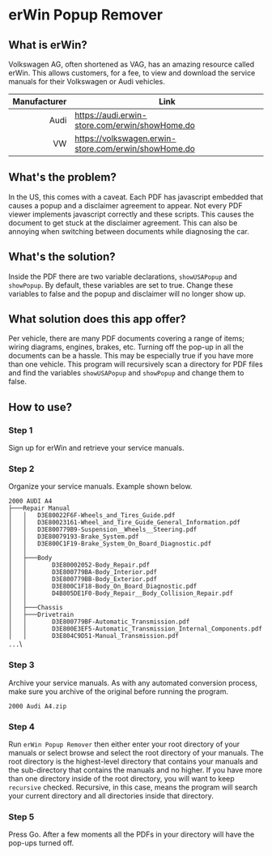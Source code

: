 # erWin Popup Remover

## What is erWin?

Volkswagen AG, often shortened as VAG, has an amazing resource called erWin. This allows customers, for a fee, to view and download the service manuals for their Volkswagen or Audi vehicles.

| Manufacturer | Link |
|-------------:|------|
| Audi | https://audi.erwin-store.com/erwin/showHome.do |
| VW | https://volkswagen.erwin-store.com/erwin/showHome.do |


## What's the problem?

In the US, this comes with a caveat.  Each PDF has javascript embedded that causes a popup and a disclaimer agreement to appear.  Not every PDF viewer implements javascript correctly and these scripts.  This causes the document to get stuck at the disclaimer agreement.  This can also be annoying when switching between documents while diagnosing the car.

## What's the solution?

Inside the PDF there are two variable declarations, `showUSAPopup` and `showPopup`.  By default, these variables are set to true.  Change these variables to false and the popup and disclaimer will no longer show up.

## What solution does this app offer?

Per vehicle, there are many PDF documents covering a range of items; wiring diagrams, engines, brakes, etc.  Turning off the pop-up in all the documents can be a hassle.  This may be especially true if you have more than one vehicle.  This program will recursively scan a directory for PDF files and find the variables `showUSAPopup` and `showPopup` and change them to false.

## How to use?

### Step 1

Sign up for erWin and retrieve your service manuals.

### Step 2 

Organize your service manuals.  Example shown below.

`2000 AUDI A4`\
`├───Repair Manual`\
`│   │   D3E80022F6F-Wheels_and_Tires_Guide.pdf`\
`│   │   D3E80023161-Wheel_and_Tire_Guide_General_Information.pdf`\
`│   │   D3E800779B9-Suspension__Wheels__Steering.pdf`\
`│   │   D3E80079193-Brake_System.pdf`\
`│   │   D3E800C1F19-Brake_System_On_Board_Diagnostic.pdf`\
`│   │`\
`│   ├───Body`\
`│   │       D3E80002052-Body_Repair.pdf`\
`│   │       D3E800779BA-Body_Interior.pdf`\
`│   │       D3E800779BB-Body_Exterior.pdf`\
`│   │       D3E800C1F18-Body_On_Board_Diagnostic.pdf`\
`│   │       D4B805DE1F0-Body_Repair__Body_Collision_Repair.pdf`\
`│   │`\
`│   ├───Chassis`\
`│   ├───Drivetrain`\
`│   │       D3E800779BF-Automatic_Transmission.pdf`\
`│   │       D3E800E3EF5-Automatic_Transmission_Internal_Components.pdf`\
`│   │       D3E804C9D51-Manual_Transmission.pdf`\
`...`\

### Step 3

Archive your service manuals.  As with any automated conversion process, make sure you archive of the original before running the program.

`2000 Audi A4.zip`

### Step 4

Run `erWin Popup Remover` then either enter your root directory of your manuals or select browse and select the root directory of your manuals.  The root directory is the highest-level directory that contains your manuals and the sub-directory that contains the manuals and no higher.  If you have more than one directory inside of the root directory, you will want to keep `recursive` checked.  Recursive, in this case, means the program will search your current directory and all directories inside that directory.

### Step 5

Press Go.  After a few moments all the PDFs in your directory will have the pop-ups turned off.
